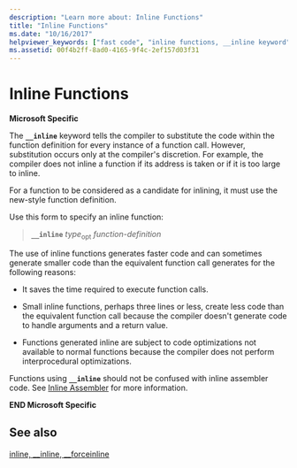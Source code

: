 ```yaml
---
description: "Learn more about: Inline Functions"
title: "Inline Functions"
ms.date: "10/16/2017"
helpviewer_keywords: ["fast code", "inline functions, __inline keyword", "functions [C++], inline functions"]
ms.assetid: 00f4b2ff-8ad0-4165-9f4c-2ef157d03f31
---
```

# Inline Functions

**Microsoft Specific**

The **`__inline`** keyword tells the compiler to substitute the code within the function definition for every instance of a function call. However, substitution occurs only at the compiler's discretion. For example, the compiler does not inline a function if its address is taken or if it is too large to inline.

For a function to be considered as a candidate for inlining, it must use the new-style function definition.

Use this form to specify an inline function:

> **`__inline`** *type*<sub>opt</sub> *function-definition*

The use of inline functions generates faster code and can sometimes generate smaller code than the equivalent function call generates for the following reasons:

- It saves the time required to execute function calls.

- Small inline functions, perhaps three lines or less, create less code than the equivalent function call because the compiler doesn't generate code to handle arguments and a return value.

- Functions generated inline are subject to code optimizations not available to normal functions because the compiler does not perform interprocedural optimizations.

Functions using **`__inline`** should not be confused with inline assembler code. See [Inline Assembler](../c-language/inline-assembler-c.md) for more information.

**END Microsoft Specific**

## See also

[inline, __inline, \__forceinline](../cpp/inline-functions-cpp.md)
